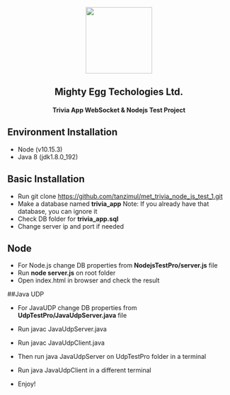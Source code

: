 <p align="center"><img width="150" height="150" src="http://www.mightyegg.net/wp-content/themes/mightyegg/img/logo.svg"></p>
<h2 align="center">Mighty Egg Techologies Ltd.</h2>
<h4 align="center">Trivia App WebSocket & Nodejs Test Project</h4>

## Environment Installation

- Node (v10.15.3)
- Java 8 (jdk1.8.0_192)

## Basic Installation

- Run git clone https://github.com/tanzimul/met_trivia_node_js_test_1.git
- Make a database named **trivia_app** Note: If you already have that database, you can ignore it
- Check DB folder for **trivia_app.sql**
- Change server ip and port if needed

## Node
- For Node.js change DB properties from **NodejsTestPro/server.js** file
- Run **node server.js** on root folder
- Open index.html in browser and check the result

##Java UDP
- For JavaUDP change DB properties from **UdpTestPro/JavaUdpServer.java** file
- Run javac JavaUdpServer.java
- Run javac JavaUdpClient.java
- Then run java JavaUdpServer on UdpTestPro folder in a terminal
- Run java JavaUdpClient in a different terminal

- Enjoy!